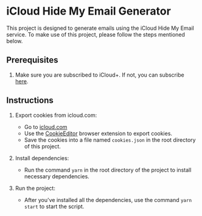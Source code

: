 
# iCloud Hide My Email Generator

This project is designed to generate emails using the iCloud Hide My Email service. To make use of this project, please follow the steps mentioned below.

## Prerequisites

1. Make sure you are subscribed to iCloud+. If not, you can subscribe [here](https://www.icloud.com/icloudplus/).

## Instructions

1. Export cookies from icloud.com:
   - Go to [icloud.com](https://www.icloud.com/)
   - Use the [CookieEditor](https://chromewebstore.google.com/detail/cookie-editor/hlkenndednhfkekhgcdicdfddnkalmdm) browser extension to export cookies.
   - Save the cookies into a file named `cookies.json` in the root directory of this project.

2. Install dependencies:
   - Run the command `yarn` in the root directory of the project to install necessary dependencies.

3. Run the project:
   - After you've installed all the dependencies, use the command `yarn start` to start the script.
